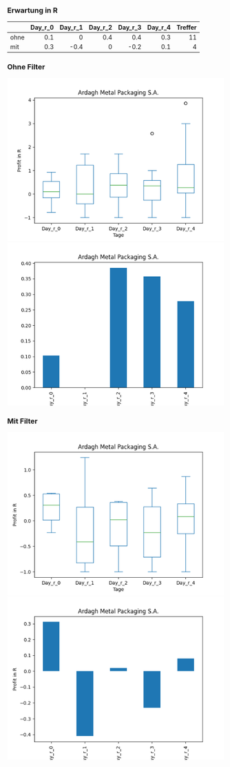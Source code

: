 ### Erwartung in R
|      |   Day_r_0 |   Day_r_1 |   Day_r_2 |   Day_r_3 |   Day_r_4 |   Treffer |
|:-----|----------:|----------:|----------:|----------:|----------:|----------:|
| ohne |       0.1 |       0   |       0.4 |       0.4 |       0.3 |        11 |
| mit  |       0.3 |      -0.4 |       0   |      -0.2 |       0.1 |         4 |

### Ohne Filter
![image info](./data/AMBP_box_all.png)
![image info](./data/AMBP_median_all.png)

### Mit Filter
![image info](./data/AMBP_box_filtered.png)
![image info](./data/AMBP_median_filtered.png)